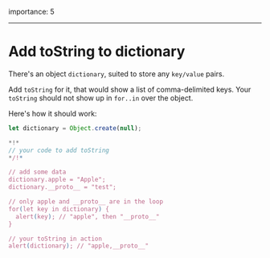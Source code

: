 importance: 5

---

# Add toString to dictionary

There's an object `dictionary`, suited to store any `key/value` pairs.

Add `toString` for it, that would show a list of comma-delimited keys. Your `toString` should not show up in `for..in` over the object.

Here's how it should work:

```js
let dictionary = Object.create(null);

*!*
// your code to add toString
*/!*

// add some data
dictionary.apple = "Apple";
dictionary.__proto__ = "test";

// only apple and __proto__ are in the loop
for(let key in dictionary) {
  alert(key); // "apple", then "__proto__"
}  

// your toString in action
alert(dictionary); // "apple,__proto__"
```

